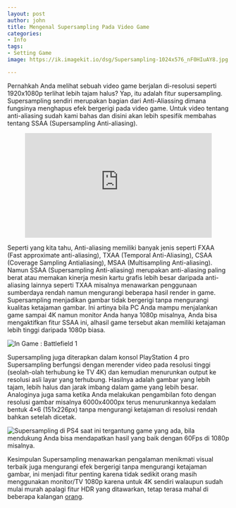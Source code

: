 ```yaml
---
layout: post
author: john
title: Mengenal Supersampling Pada Video Game
categories:
- Info
tags:
- Setting Game
image: https://ik.imagekit.io/dsg/Supersampling-1024x576_nF0HIuAY8.jpg

---
```

Pernahkah Anda melihat sebuah video game berjalan di-resolusi seperti 1920x1080p terlihat lebih tajam halus? Yap, itu adalah fitur supersampling. Supersampling sendiri merupakan bagian dari Anti-Aliassing dimana fungsinya menghapus efek bergerigi pada video game. Untuk video tentang anti-aliasing sudah kami bahas dan disini akan lebih spesifik membahas tentang SSAA (Supersampling Anti-aliasing).

<figure class="video_container">
<div style="overflow:hidden;padding-top:56.25%;position:relative;">
<iframe style="border:0;height:100%;left:0;position:absolute;top:0;width:100%;" src="https://www.youtube.com/embed/PotQ_yCqIjI" frameborder="0" allowfullscreen="true"> </iframe>
</div>
</figure>

Seperti yang kita tahu, Anti-aliasing memiliki banyak jenis seperti FXAA (Fast approximate anti-aliasing), TXAA (Temporal Anti-Aliasing), CSAA (Coverage Sampling Antialiasing), MSAA (Multisampling Anti-aliasing). Namun SSAA (Supersampling Anti-aliasing) merupakan anti-aliasing paling berat atau memakan kinerja mesin kartu grafis lebih besar daripada anti-aliasing lainnya seperti TXAA misalnya menawarkan penggunaan sumberdaya rendah namun mengurangi beberapa hasil render in game. Supersampling menjadikan gambar tidak bergerigi tanpa mengurangi kualitas ketajaman gambar. Ini artinya bila PC Anda mampu menjalankan game sampai 4K namun monitor Anda hanya 1080p misalnya, Anda bisa mengaktifkan fitur SSAA ini, alhasil game tersebut akan memiliki ketajaman lebih tinggi daripada 1080p biasa.

![In Game : Battlefield 1](https://ik.imagekit.io/dsg/RDLAvmXIGJAGTXKRZS78cE7lSgdibP_kz98Km2NoJJw_3DkxFBct2.jpg "In Game : Battlefield 1")

Supersampling juga diterapkan dalam konsol PlayStation 4 pro Supersampling berfungsi dengan merender video pada resolusi tinggi (seolah-olah terhubung ke TV 4K) dan kemudian menurunkan output ke resolusi asli layar yang terhubung. Hasilnya adalah gambar yang lebih tajam, lebih halus dan jarak imbang dalam game yang lebih besar. Analoginya juga sama ketika Anda melakukan pengambilan foto dengan resolusi gambar misalnya 6000x4000px terus menurunkannya kedalam bentuk 4×6 (151x226px) tanpa mengurangi ketajaman di resolusi rendah bahkan setelah dicetak.

![Supersampling di PS4 saat ini tergantung game yang ada, bila mendukung Anda bisa mendapatkan hasil yang baik dengan 60Fps di 1080p misalnya.](https://ik.imagekit.io/dsg/supersampling-01-ps4-en-09mar18-1024x576_-dfu0oDkkA.jpg "Supersampling di PS4 saat ini tergantung game yang ada, bila mendukung Anda bisa mendapatkan hasil yang baik dengan 60Fps di 1080p misalnya.")

Kesimpulan Supersampling menawarkan pengalaman menikmati visual terbaik juga mengurangi efek bergerigi tanpa mengurangi ketajaman gambar, ini menjadi fitur penting karena tidak sedikit orang masih menggunakan monitor/TV 1080p karena untuk 4K sendiri walaupun sudah mulai murah apalagi fitur HDR yang ditawarkan, tetap terasa mahal di beberapa kalangan [orang](https://google.com).